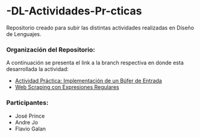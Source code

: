 # -DL-Actividades-Pr-cticas

Repositorio creado para subir las distintas actividades realizadas en Diseño de Lenguajes.

### Organización del Repositorio:
A continuación se presenta el link a la branch respectiva en donde esta desarrollada la actividad:

- [Actividad Práctica: Implementación de un Búfer de Entrada](https://github.com/ElrohirGT/-DL-Actividades-Pr-cticas/tree/actividad-buffer-entrada)
- [Web Scraping con Expresiones Regulares](https://github.com/ElrohirGT/-DL-Actividades-Pr-cticas/tree/actividad-web-scraping?tab=readme-ov-file)

### Participantes:
- José Prince
- Andre Jo
- Flavio Galan
